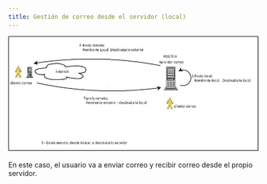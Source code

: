 ```yaml
---
title: Gestión de correo desde el servidor (local)
---
```


![postfix2](img/postfix2.jpg)

En este caso, el usuario va a enviar correo y recibir correo desde el propio servidor. 